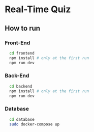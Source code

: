 
# Real-Time Quiz




## How to run

### Front-End

```bash
  cd frontend
  npm install # only at the first run
  npm run dev
```
### Back-End

```bash
  cd backend
  npm install # only at the first run
  npm run dev
```
### Database

```bash
  cd database
  sudo docker-compose up
```
